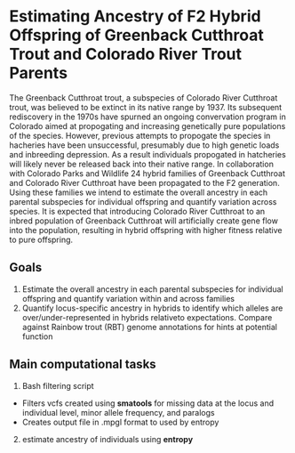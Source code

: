# Estimating Ancestry of F2 Hybrid Offspring of Greenback Cutthroat Trout and Colorado River Trout Parents

The Greenback Cutthroat trout, a subspecies of Colorado River Cutthroat trout, was believed to be extinct in its native range by 1937. Its subsequent rediscovery in the 1970s have spurned an ongoing convervation program in Colorado aimed at propogating and increasing genetically pure populations of the species. However, previous attempts to propogate the species in hacheries have been unsuccessful, presumably due to high genetic loads and inbreeding depression. As a result individuals propogated in hatcheries will likely never be released back into their native range. In collaboration with Colorado Parks and Wildlife 24 hybrid families of Greenback Cutthroat and Colorado River Cutthroat have been propagated to the F2 generation. Using these families we intend to estimate the overall ancestry in each parental subspecies for individual offspring and quantify variation across species. It is expected that introducing Colorado River Cutthroat to an inbred population of Greenback Cutthroat will artificially create gene flow into the population, resulting in hybrid offspring with higher fitness relative to pure offspring.

## Goals
1. Estimate the overall ancestry in each parental subspecies for individual offspring and quantify variation within and across families 
2. Quantify locus-specific ancestry in hybrids to identify which alleles are over/under-represented in hybrids relativeto expectations. Compare against Rainbow trout (RBT) genome annotations for hints at potential function

## Main computational tasks 
1. Bash filtering script
  - Filters vcfs created using **smatools** for missing data at the locus and individual level, minor allele frequency, and paralogs
  - Creates output file in .mpgl format to used by entropy
2. estimate ancestry of individuals using **entropy**

